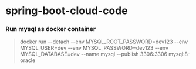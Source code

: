 # spring-boot-cloud-code

### Run mysql as docker container
> docker run --detach --env MYSQL_ROOT_PASSWORD=dev123 --env MYSQL_USER=dev --env MYSQL_PASSWORD=dev123 --env MYSQL_DATABASE=dev --name mysql --publish 3306:3306 mysql:8-oracle